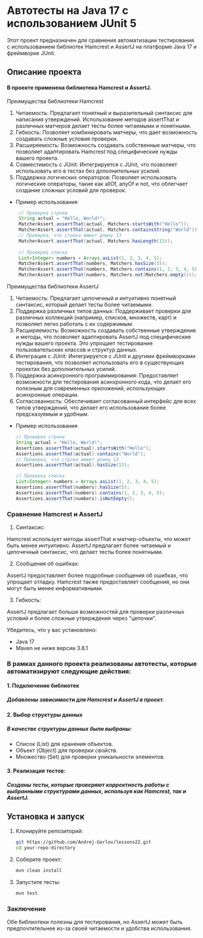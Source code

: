 # Автотесты на Java 17 с использованием JUnit 5

Этот проект предназначен для сравнения автоматизации тестирования с использованием библиотек Hamcrest и AssertJ на платформе Java 17 и фреймворке JUnit.

## Описание проекта

#### В проекте применена библиотека Hamcrest и AssertJ.

Преимущества библиотеки Hamcrest
1. Читаемость: Предлагает понятный и выразительный синтаксис для написания утверждений. Использование методов assertThat и различных матчеров делает тесты более читаемыми и понятными.
2. Гибкость: Позволяет комбинировать матчеры, что дает возможность создавать сложные условия проверки.
3. Расширяемость: Возможность создавать собственные матчеры, что позволяет адаптировать Hamcrest под специфические нужды вашего проекта.
4. Совместимость с JUnit: Интегрируется с JUnit, что позволяет использовать его в тестах без дополнительных усилий.
5. Поддержка логических операторов: Позволяет использовать логические операторы, такие как allOf, anyOf и not, что облегчает создание сложных условий для проверок.

- Пример использования 
   ```java
    // Проверка строки
    String actual = "Hello, World!";
    MatcherAssert.assertThat(actual, Matchers.startsWith("Hello"));
    MatcherAssert.assertThat(actual, Matchers.containsString("World"));
    // Проверка, что строка имеет длину 13
    MatcherAssert.assertThat(actual, Matchers.hasLength(13));
    
    // Проверка списка
    List<Integer> numbers = Arrays.asList(1, 2, 3, 4, 5);
    MatcherAssert.assertThat(numbers, Matchers.hasSize(5));
    MatcherAssert.assertThat(numbers, Matchers.contains(1, 2, 3, 4, 5));
    MatcherAssert.assertThat(numbers, Matchers.not(Matchers.empty()));
  
Преимущества библиотеки AssertJ
1. Читаемость: Предлагает цепочечный и интуитивно понятный синтаксис, который делает тесты более читаемыми.
2. Поддержка различных типов данных: Поддерживает проверки для различных коллекций (например, списков, множеств, карт) и позволяет легко работать с их содержимым.
3. Расширяемость: Возможность создавать собственные утверждения и методы, что позволяет адаптировать AssertJ под специфические нужды вашего проекта. Это упрощает тестирование пользовательских классов и структур данных.
4. Интеграция с JUnit: Интегрируется с JUnit и другими фреймворками тестирования, что позволяет использовать его в существующих проектах без дополнительных усилий.
5. Поддержка асинхронного программирования: Предоставляет возможности для тестирования асинхронного кода, что делает его полезным для современных приложений, использующих асинхронные операции.
6. Согласованность: Обеспечивает согласованный интерфейс для всех типов утверждений, что делает его использование более предсказуемым и удобным.

- Пример использования
   ```java
   // Проверка строки
   String actual = "Hello, World!";
   Assertions.assertThat(actual).startsWith("Hello");
   Assertions.assertThat(actual).contains("World");
   // Проверка, что строка имеет длину 13
   Assertions.assertThat(actual).hasSize(13);

   // Проверка списка
   List<Integer> numbers = Arrays.asList(1, 2, 3, 4, 5);
   Assertions.assertThat(numbers).hasSize(5);
   Assertions.assertThat(numbers).contains(1, 2, 3, 4, 5);
   Assertions.assertThat(numbers).isNotEmpty();

### Сравнение Hamcrest и AssertJ
1. Синтаксис:

Hamcrest использует методы assertThat и матчер-объекты, что может быть менее интуитивно.
AssertJ предлагает более читаемый и цепочечный синтаксис, что делает тесты более понятными.

2. Сообщения об ошибках:

AssertJ предоставляет более подробные сообщения об ошибках, что упрощает отладку.
Hamcrest также предоставляет сообщения, но они могут быть менее информативными.

3. Гибкость:

AssertJ предлагает больше возможностей для проверки различных условий и более сложные утверждения через "цепочки".


Убедитесь, что у вас установлено:
- Java 17
- Maven не ниже версии 3.8.1


### В рамках данного проекта реализованы автотесты, которые автоматизируют следующие действия:

#### 1. Подключение библиотек
##### Добавлены зависимости для Hamcrest и AssertJ в проект.

#### 2. Выбор структуры данных
##### В качестве структуры данных были выбраны:
- Список (List) для хранения объектов.
- Объект (Object) для проверки свойств.
- Множество (Set) для проверки уникальности элементов.

#### 3. Реализация тестов:
##### Созданы тесты, которые проверяют корректность работы с выбранными структурами данных, используя как Hamcrest, так и AssertJ.


## Установка и запуск

1. Клонируйте репозиторий:
   ```bash
   git https://github.com/Andrej-Gorlov/lessons22.git
   cd your-repo-directory
2. Соберите проект:
   ```bash
   mvn clean install
3. Запустите тесты:
   ```bash
   mvn test

### Заключение
Обе библиотеки полезны для тестирования, но AssertJ может быть предпочтительнее из-за своей читаемости и удобства использования.
